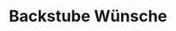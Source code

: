 ---
title: "Backstube Wünsche"
url: /muenchen/backstube-wuensche-feldmochinger-strasse/
shop: Bäckerei
---